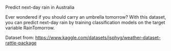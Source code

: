 Predict next-day rain in Australia

Ever wondered if you should carry an umbrella tomorrow? With this dataset, you can predict next-day rain by training classification models on the target variable RainTomorrow. 

Dataset from:
https://www.kaggle.com/datasets/jsphyg/weather-dataset-rattle-package
